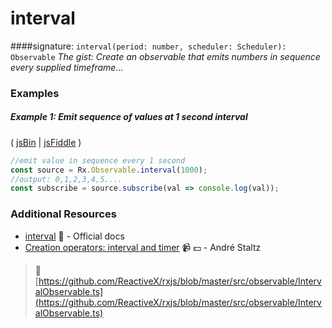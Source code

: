 # interval
####signature: `interval(period: number, scheduler: Scheduler): Observable`
*The gist: Create an observable that emits numbers in sequence every supplied timeframe...*


### Examples

##### Example 1: Emit sequence of values at 1 second interval

( [jsBin](http://jsbin.com/vigohomabo/1/edit?js,console) | [jsFiddle](https://jsfiddle.net/btroncone/x3mrwzr0/) )

```js
//emit value in sequence every 1 second
const source = Rx.Observable.interval(1000);
//output: 0,1,2,3,4,5....
const subscribe = source.subscribe(val => console.log(val));
```

### Additional Resources
* [interval](http://reactivex.io/rxjs/class/es6/Observable.js~Observable.html#static-method-interval) :newspaper: - Official docs
* [Creation operators: interval and timer](https://egghead.io/lessons/rxjs-creation-operators-interval-and-timer?course=rxjs-beyond-the-basics-creating-observables-from-scratch) :video_camera: :dollar: - André Staltz


> :file_folder: [https://github.com/ReactiveX/rxjs/blob/master/src/observable/IntervalObservable.ts](https://github.com/ReactiveX/rxjs/blob/master/src/observable/IntervalObservable.ts)
